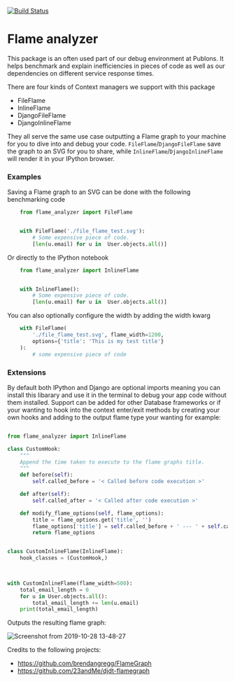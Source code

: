 [![Build Status](https://travis-ci.com/publons/flame-analyzer.svg?token=WSHb2ssbuqzAyoqCvdCs&branch=master)](https://travis-ci.com/publons/flame-analyzer)

# Flame analyzer

This package is an often used part of our debug environment at Publons.
It helps benchmark and explain inefficiencies in pieces of code as well as our dependencies on different service response times.


There are four kinds of Context managers we support with this package

- FileFlame
- InlineFlame
- DjangoFileFlame
- DjangoInlineFlame

They all serve the same use case outputting a Flame graph to your
machine for you to dive into and debug your code. `FileFlame`/`DjangoFileFlame` save the graph
to an SVG for you to share, while `InlineFlame`/`DjangoInlineFlame` will render it in
your IPython browser.


### Examples


Saving a Flame graph to an SVG can be done with the following benchmarking code

```Python
    from flame_analyzer import FileFlame


    with FileFlame('./file_flame_test.svg'):
        # Some expensive piece of code.
        [len(u.email) for u in  User.objects.all()]
```

Or directly to the IPython notebook

```Python
    from flame_analyzer import InlineFlame


    with InlineFlame():
        # Some expensive piece of code.
        [len(u.email) for u in  User.objects.all()]
```


You can also optionally configure the width by adding the width kwarg

```Python
    with FileFlame(
        './file_flame_test.svg', flame_width=1200, 
        options={'title': 'This is my test title'}
    ):
        # some expensive piece of code
```

### Extensions

By default both IPython and Django are optional imports meaning you can install this libarary and use it in the terminal to debug your app code without them installed. Support can be added for other Database frameworks or if your wanting to hook into the context enter/exit methods by creating your own hooks and adding to the output flame type your wanting for example:

```Python

from flame_analyzer import InlineFlame

class CustomHook:
    """
    Append the time taken to execute to the flame graphs title.
    """
    def before(self):
        self.called_before = '< Called before code execution >'

    def after(self):
        self.called_after = '< Called after code execution >'

    def modify_flame_options(self, flame_options):
        title = flame_options.get('title', '')
        flame_options['title'] = self.called_before + ' --- ' + self.called_after
        return flame_options


class CustomInlineFlame(InlineFlame):
    hook_classes = (CustomHook,)

    

with CustomInlineFlame(flame_width=500):
    total_email_length = 0
    for u in User.objects.all():
        total_email_length += len(u.email)
    print(total_email_length)
```


Outputs the resulting flame graph:

![Screenshot from 2019-10-28 13-48-27](https://user-images.githubusercontent.com/6813352/67644837-bab87f80-f989-11e9-941a-0b1455a49f33.png)

Credits to the following projects:
 - https://github.com/brendangregg/FlameGraph
 - https://github.com/23andMe/djdt-flamegraph
